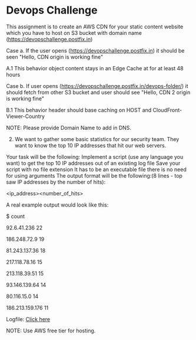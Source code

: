 # Devops Challenge

This assignment is to create an AWS CDN for your static content website which you have to host on S3 bucket with domain name (https://devopschallenge.postfix.in)

Case a. If the user opens (https://devopschallenge.postfix.in) it should be seen "Hello, CDN origin is working fine"

A.1 This behavior object content stays in an Edge Cache at for at least 48 hours

Case b. If user opens (https://devopschallenge.postfix.in/devops-folder/) it should fetch from other S3 bucket and user should see "Hello, CDN 2 origin is working fine"

B.1 This behavior header should base caching on HOST and CloudFront-Viewer-Country

NOTE: Please provide Domain Name to add in DNS.

2. We want to gather some basic statistics for our security team. They want to know the top 10 IP addresses that hit our web servers.

Your task will be the following:
Implement a script (use any language you want) to get the top 10 IP addresses out of an existing log file
Save your script with no file extension
It has to be an executable file
there is no need for using arguments
The output format will be the following:(8 lines - top saw IP addresses by the number of hits):

<ip_address><space><number_of_hits>

A real example output would look like this:

$ count

92.6.41.236 22

186.248.72.9 19

81.243.137.36 18

217.118.78.16 15

213.118.39.51 15

93.146.139.64 14

80.116.15.0 14

186.213.159.176 11

Logfile: [Click here](https://github.com/bluestacks/dev-ops-challenge/blob/master/logfile)

NOTE: Use AWS free tier for hosting.

